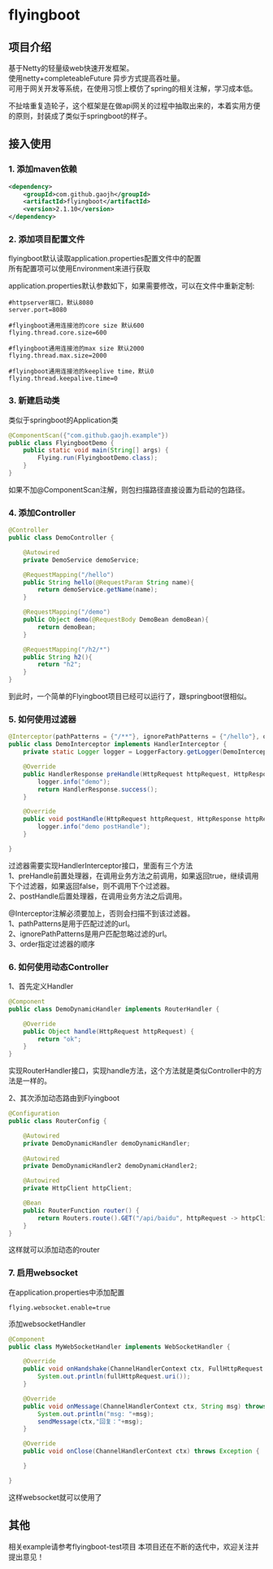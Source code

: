 # flyingboot

## 项目介绍
基于Netty的轻量级web快速开发框架。  
使用netty+completeableFuture 异步方式提高吞吐量。  
可用于网关开发等系统，在使用习惯上模仿了spring的相关注解，学习成本低。

不扯啥重复造轮子，这个框架是在做api网关的过程中抽取出来的，本着实用方便的原则，封装成了类似于springboot的样子。

## 接入使用
### 1. 添加maven依赖
```xml
<dependency>
    <groupId>com.github.gaojh</groupId>
    <artifactId>flyingboot</artifactId>
    <version>2.1.10</version>
</dependency>
```
### 2. 添加项目配置文件
flyingboot默认读取application.properties配置文件中的配置  
所有配置项可以使用Environment来进行获取

application.properties默认参数如下，如果需要修改，可以在文件中重新定制:
```properties
#httpserver端口，默认8080
server.port=8080

#flyingboot通用连接池的core size 默认600
flying.thread.core.size=600

#flyingboot通用连接池的max size 默认2000
flying.thread.max.size=2000

#flyingboot通用连接池的keeplive time，默认0
flying.thread.keepalive.time=0
```

### 3. 新建启动类
类似于springboot的Application类
```java
@ComponentScan({"com.github.gaojh.example"})
public class FlyingbootDemo {
    public static void main(String[] args) {
        Flying.run(FlyingbootDemo.class);
    }
}
```
如果不加@ComponentScan注解，则包扫描路径直接设置为启动的包路径。

### 4. 添加Controller
```java
@Controller
public class DemoController {

    @Autowired
    private DemoService demoService;

    @RequestMapping("/hello")
    public String hello(@RequestParam String name){
        return demoService.getName(name);
    }

    @RequestMapping("/demo")
    public Object demo(@RequestBody DemoBean demoBean){
        return demoBean;
    }

    @RequestMapping("/h2/*")
    public String h2(){
        return "h2";
    }
}
```
到此时，一个简单的Flyingboot项目已经可以运行了，跟springboot很相似。

### 5. 如何使用过滤器
```java
@Interceptor(pathPatterns = {"/**"}, ignorePathPatterns = {"/hello"}, order = 5)
public class DemoInterceptor implements HandlerInterceptor {
    private static Logger logger = LoggerFactory.getLogger(DemoInterceptor.class);

    @Override
    public HandlerResponse preHandle(HttpRequest httpRequest, HttpResponse httpResponse) throws Exception {
        logger.info("demo");
        return HandlerResponse.success();
    }

    @Override
    public void postHandle(HttpRequest httpRequest, HttpResponse httpResponse) throws Exception {
        logger.info("demo postHandle");
    }

}
```
过滤器需要实现HandlerInterceptor接口，里面有三个方法  
1、preHandle前置处理器，在调用业务方法之前调用，如果返回true，继续调用下个过滤器，如果返回false，则不调用下个过滤器。  
2、postHandle后置处理器，在调用业务方法之后调用。  

@Interceptor注解必须要加上，否则会扫描不到该过滤器。  
1、pathPatterns是用于匹配过滤的url。  
2、ignorePathPatterns是用户匹配忽略过滤的url。  
3、order指定过滤器的顺序

### 6. 如何使用动态Controller
1、首先定义Handler
```java
@Component
public class DemoDynamicHandler implements RouterHandler {

    @Override
    public Object handle(HttpRequest httpRequest) {
        return "ok";
    }
}
```
实现RouterHandler接口，实现handle方法，这个方法就是类似Controller中的方法是一样的。

2、其次添加动态路由到Flyingboot
```java
@Configuration
public class RouterConfig {

    @Autowired
    private DemoDynamicHandler demoDynamicHandler;
    
    @Autowired
    private DemoDynamicHandler2 demoDynamicHandler2;

    @Autowired
    private HttpClient httpClient;

    @Bean
    public RouterFunction router() {
        return Routers.route().GET("/api/baidu", httpRequest -> httpClient.request("http://www.taobao.com", httpRequest)).GET("/hello", demoDynamicHandler).GET("/hello2", demoDynamicHandler2).build();
    }
}
```
这样就可以添加动态的router

### 7. 启用websocket
在application.properties中添加配置  
```properties
flying.websocket.enable=true
```

添加websocketHandler
```java
@Component
public class MyWebSocketHandler implements WebSocketHandler {

    @Override
    public void onHandshake(ChannelHandlerContext ctx, FullHttpRequest fullHttpRequest) throws Exception {
        System.out.println(fullHttpRequest.uri());
    }

    @Override
    public void onMessage(ChannelHandlerContext ctx, String msg) throws Exception {
        System.out.println("msg: "+msg);
        sendMessage(ctx,"回复："+msg);
    }

    @Override
    public void onClose(ChannelHandlerContext ctx) throws Exception {

    }

}
```

这样websocket就可以使用了
## 其他
相关example请参考flyingboot-test项目
本项目还在不断的迭代中，欢迎关注并提出意见！
